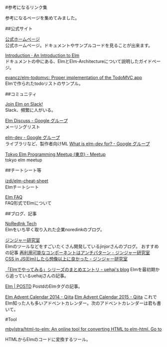 #参考になるリンク集

参考になるページを集めてみました。

##公式サイト

[公式ホームページ](http://elm-lang.org/)  
公式ホームページ。ドキュメントやサンプルコードを見ることが出来ます。

[Introduction · An Introduction to Elm](http://guide.elm-lang.org/)  
ドキュメントの中にある、ElmとElm-Architectureについて説明したガイドページ。

[evancz/elm-todomvc: Proper implementation of the TodoMVC app](https://github.com/evancz/elm-todomvc)  
Elmで作られたtodoリストのサンプル。

##コミュニティ

[Join Elm on Slack!](http://elmlang.herokuapp.com/)  
Slack、頻繁に人がいる。

[Elm Discuss - Google グループ](https://groups.google.com/forum/?fromgroups#!forum/elm-discuss)  
メーリングリスト

[elm-dev - Google グループ](https://groups.google.com/forum/#!forum/elm-dev)  
ライブラリなど、製作者向けML [What is elm-dev for? - Google グループ](https://groups.google.com/forum/#!msg/elm-dev/oZ3xW_nMPNo/0y8j-N8HCQAJ)


[Tokyo Elm Programming Meetup (東京) - Meetup](http://www.meetup.com/ja-JP/Tokyo-Elm-Programming-Meetup/)  
tokyo elm meetup



##チートシート等

[izdi/elm-cheat-sheet](https://github.com/izdi/elm-cheat-sheet)　  
Elmチートシート

[Elm FAQ](http://faq.elm-community.org/)  
FAQ形式でElmについて

##ブログ、記事

[NoRedInk Tech](http://tech.noredink.com/)  
Elmをいち早く取り入れた企業noredinkのブログ。

[ジンジャー研究室](http://jinjor-labo.hatenablog.com/)  
Elmのツールなどをすごいたくさん開発しているjinjorさんのブログ。
おすすめの記事
[再利用可能なコンポーネントはアンチパターン - ジンジャー研究室](http://jinjor-labo.hatenablog.com/entry/2016/08/03/031107)  
[CSS in JS(Elm)したら想像以上に良かった - ジンジャー研究室](http://jinjor-labo.hatenablog.com/entry/2016/05/30/165816)  

[「Elmでやってみる」シリーズのまとめエントリ - uehaj's blog](http://uehaj.hatenablog.com/entry/2015/01/08/234207)
Elmを最初期から追っているuehajさんの記事。

[Elm | POSTD](http://postd.cc/tag/elm/)
PostdのElmタグの記事。

[Elm Advent Calendar 2014 - Qiita](http://qiita.com/advent-calendar/2014/elm)
[Elm Advent Calendar 2015 - Qiita](http://qiita.com/advent-calendar/2015/elm)
これでElm知った人も多いアドベントカレンダー。次のアドベントカレンダーは君も書いて。

#Tool

[mbylstra/html-to-elm: An online tool for converting HTML to elm-html. Go to](https://github.com/mbylstra/html-to-elm)

HTMLからElmのコードに変換するツール。
